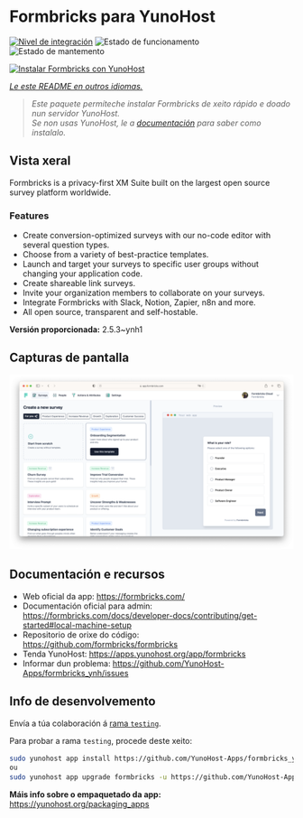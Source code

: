 <!--
NOTA: Este README foi creado automáticamente por <https://github.com/YunoHost/apps/tree/master/tools/readme_generator>
NON debe editarse manualmente.
-->

# Formbricks para YunoHost

[![Nivel de integración](https://dash.yunohost.org/integration/formbricks.svg)](https://ci-apps.yunohost.org/ci/apps/formbricks/) ![Estado de funcionamento](https://ci-apps.yunohost.org/ci/badges/formbricks.status.svg) ![Estado de mantemento](https://ci-apps.yunohost.org/ci/badges/formbricks.maintain.svg)

[![Instalar Formbricks con YunoHost](https://install-app.yunohost.org/install-with-yunohost.svg)](https://install-app.yunohost.org/?app=formbricks)

*[Le este README en outros idiomas.](./ALL_README.md)*

> *Este paquete permíteche instalar Formbricks de xeito rápido e doado nun servidor YunoHost.*  
> *Se non usas YunoHost, le a [documentación](https://yunohost.org/install) para saber como instalalo.*

## Vista xeral

Formbricks is a privacy-first XM Suite built on the largest open source survey platform worldwide. 

### Features

- Create conversion-optimized surveys with our no-code editor with several question types.
- Choose from a variety of best-practice templates.
- Launch and target your surveys to specific user groups without changing your application code.
- Create shareable link surveys.
- Invite your organization members to collaborate on your surveys.
- Integrate Formbricks with Slack, Notion, Zapier, n8n and more.
- All open source, transparent and self-hostable.


**Versión proporcionada:** 2.5.3~ynh1

## Capturas de pantalla

![Captura de pantalla de Formbricks](./doc/screenshots/screenshot.png)

## Documentación e recursos

- Web oficial da app: <https://formbricks.com/>
- Documentación oficial para admin: <https://formbricks.com/docs/developer-docs/contributing/get-started#local-machine-setup>
- Repositorio de orixe do código: <https://github.com/formbricks/formbricks>
- Tenda YunoHost: <https://apps.yunohost.org/app/formbricks>
- Informar dun problema: <https://github.com/YunoHost-Apps/formbricks_ynh/issues>

## Info de desenvolvemento

Envía a túa colaboración á [rama `testing`](https://github.com/YunoHost-Apps/formbricks_ynh/tree/testing).

Para probar a rama `testing`, procede deste xeito:

```bash
sudo yunohost app install https://github.com/YunoHost-Apps/formbricks_ynh/tree/testing --debug
ou
sudo yunohost app upgrade formbricks -u https://github.com/YunoHost-Apps/formbricks_ynh/tree/testing --debug
```

**Máis info sobre o empaquetado da app:** <https://yunohost.org/packaging_apps>
